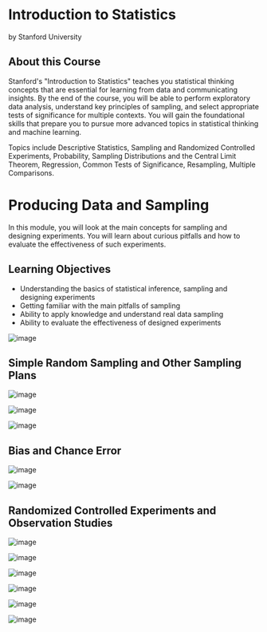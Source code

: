 # Introduction to Statistics
by Stanford University

## About this Course

Stanford's "Introduction to Statistics" teaches you statistical thinking concepts that are essential for learning from data and communicating insights. By the end of the course, you will be able to perform exploratory data analysis, understand key principles of sampling, and select appropriate tests of significance for multiple contexts. You will gain the foundational skills that prepare you to pursue more advanced topics in statistical thinking and machine learning.

Topics include Descriptive Statistics, Sampling and Randomized Controlled Experiments, Probability, Sampling Distributions and the Central Limit Theorem, Regression, Common Tests of Significance, Resampling, Multiple Comparisons.

# Producing Data and Sampling

In this module, you will look at the main concepts for sampling and designing experiments. You will learn about curious pitfalls and how to evaluate the effectiveness of such experiments.

## Learning Objectives

* Understanding the basics of statistical inference, sampling and designing experiments
* Getting familiar with the main pitfalls of sampling
* Ability to apply knowledge and understand real data sampling
* Ability to evaluate the effectiveness of designed experiments

![image](https://github.com/artempohribnyi/introduction_to_statistics/assets/113499718/2e4f5f0f-daf4-4f94-bdf1-8717709ed67f)

## Simple Random Sampling and Other Sampling Plans

![image](https://github.com/artempohribnyi/introduction_to_statistics/assets/113499718/81c6cc89-10ef-4c8a-9002-6a6d427230bf)

![image](https://github.com/artempohribnyi/introduction_to_statistics/assets/113499718/94353f94-b529-4baa-b5d1-0d9a5e58b922)

![image](https://github.com/artempohribnyi/introduction_to_statistics/assets/113499718/b80b014f-73df-44e0-b394-ce156ac051c9)

## Bias and Chance Error

![image](https://github.com/artempohribnyi/introduction_to_statistics/assets/113499718/a6f430b8-b7dd-4981-9378-661a961e7e6e)

![image](https://github.com/artempohribnyi/introduction_to_statistics/assets/113499718/331f8418-eab5-43e5-9fe8-4e5d89755bf5)

## Randomized Controlled Experiments and Observation Studies

![image](https://github.com/artempohribnyi/introduction_to_statistics/assets/113499718/4c3355db-f078-4a10-af78-dfe4d872ae9e)

![image](https://github.com/artempohribnyi/introduction_to_statistics/assets/113499718/ae39b1f0-55e3-47af-823c-b9048c35b687)

![image](https://github.com/artempohribnyi/introduction_to_statistics/assets/113499718/e3070278-1219-4254-8dfd-9bed05d317eb)

![image](https://github.com/artempohribnyi/introduction_to_statistics/assets/113499718/df50f928-0059-4d01-bc40-b7c8d865704e)

![image](https://github.com/artempohribnyi/introduction_to_statistics/assets/113499718/5087a601-4a03-4176-8eec-13e25407f967)

![image](https://github.com/artempohribnyi/introduction_to_statistics/assets/113499718/a15530f6-3f5c-4db6-8c63-ed28cfbb16bf)











